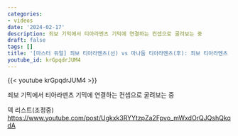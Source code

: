 ```yaml
---
categories:
- videos
date: '2024-02-17'
description: 죄보 기믹에서 티아라멘츠 기믹에 연결하는 컨셉으로 굴려보는 중
draft: false
tags: []
title: '[마스터 듀얼] 죄보 티아라멘츠(선) vs 마나둠 티아라멘츠(후): 죄보 티아라멘츠 전개 영상'
youtube_id: krGpqdrJUM4
---
```



{{< youtube krGpqdrJUM4 >}}

죄보 기믹에서 티아라멘츠 기믹에 연결하는 컨셉으로 굴려보는 중

덱 리스트(조정중)
https://www.youtube.com/post/Ugkxk3RYYtzpZa2Fpvo_mWxdOrQJQshQkqdA